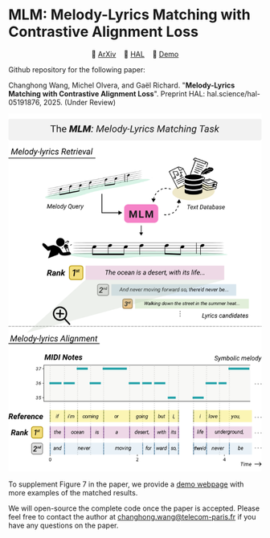 # MLM: Melody-Lyrics Matching with Contrastive Alignment Loss

<p align="center">
📔 <a href="https://arxiv.org/">ArXiv</a> &nbsp;&nbsp;
📔 <a href="https://hal.science/hal-05191876">HAL</a> &nbsp;&nbsp;
🎵 <a href="https://changhongw.github.io/publications/mlm">Demo</a>
</p>

Github repository for the following paper:

Changhong Wang, Michel Olvera, and Gaël Richard. "**Melody-Lyrics Matching with Contrastive Alignment Loss**". Preprint HAL: hal.science/hal-05191876, 2025. (Under Review)

<p align="center">
<img src="assets/MLM_fig1.png" width="600" />
</p>

To supplement Figure 7 in the paper, we provide a [demo webpage](https://changhongw.github.io/publications/mlm) with more examples of the matched results.

We will open-source the complete code once the paper is accepted. Please feel free to contact the author at changhong.wang@telecom-paris.fr if you have any questions on the paper.
